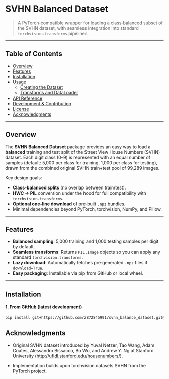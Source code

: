 # SVHN Balanced Dataset

> A PyTorch‑compatible wrapper for loading a class‑balanced subset of the SVHN dataset, with seamless integration into standard `torchvision.transforms` pipelines.

---

## Table of Contents

- [Overview](#overview)  
- [Features](#features)  
- [Installation](#installation)  
- [Usage](#usage)  
  - [Creating the Dataset](#creating-the-dataset)  
  - [Transforms and DataLoader](#transforms-and-dataloader)  
- [API Reference](#api-reference)  
- [Development & Contribution](#development--contribution)  
- [License](#license)  
- [Acknowledgments](#acknowledgments)  

---

## Overview

The **SVHN Balanced Dataset** package provides an easy way to load a **balanced** training and test split of the Street View House Numbers (SVHN) dataset. Each digit class (0–9) is represented with an equal number of samples (default: 5,000 per class for training, 1,000 per class for testing), drawn from the combined original SVHN train+test pool of 99,289 images.  

Key design goals:

- **Class‑balanced splits** (no overlap between train/test).  
- **HWC → PIL** conversion under the hood for full compatibility with `torchvision.transforms`.  
- **Optional one‑line download** of pre‑built `.npz` bundles.  
- Minimal dependencies beyond PyTorch, torchvision, NumPy, and Pillow.

---

## Features

- **Balanced sampling**: 5,000 training and 1,000 testing samples per digit by default.  
- **Seamless transforms**: Returns `PIL.Image` objects so you can apply any standard `torchvision.transforms`.  
- **Lazy download**: Automatically fetches pre‑generated `.npz` files if `download=True`.  
- **Easy packaging**: Installable via pip from GitHub or local wheel.

---

## Installation

#### 1. From GitHub (latest development)

```bash
pip install git+https://github.com/z872845991/svhn_balance_dataset.git@main#egg=svhn_balance_dataset
```

## Acknowledgments
- Original SVHN dataset introduced by Yuval Netzer, Tao Wang, Adam Coates, Alessandro Bissacco, Bo Wu, and Andrew Y. Ng at Stanford University (http://ufldl.stanford.edu/housenumbers/).

- Implementation builds upon torchvision.datasets.SVHN from the PyTorch project.
